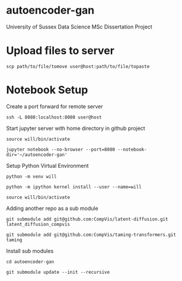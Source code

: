 # autoencoder-gan
University of Sussex Data Science MSc Dissertation Project

# Upload files to server

    scp path/to/file/tomove user@host:path/to/file/topaste

# Notebook Setup
Create a port forward for remote server

    ssh -L 8080:localhost:8080 user@host

Start jupyter server with home directory in github project

    source will/bin/activate

    jupyter notebook --no-browser --port=8080 --notebook-dir='~/autoencoder-gan'

Setup Python Virtual Environment

    python -m venv will

    python -m ipython kernel install --user --name=will

    source will/bin/activate

Adding another repo as a sub module

    git submodule add git@github.com:CompVis/latent-diffusion.git latent_diffusion_compvis

    git submodule add git@github.com:CompVis/taming-transformers.git taming

Install sub modules

    cd autoencoder-gan

    git submodule update --init --recursive
